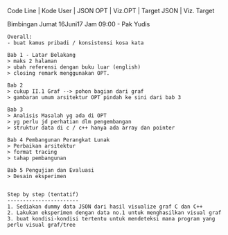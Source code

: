 Code Line | Kode User | JSON OPT | Viz.OPT | Target JSON | Viz. Target


Bimbingan Jumat 16Juni17 Jam 09:00 - Pak Yudis
``````````````````````````````````````````````
Overall:
- buat kamus pribadi / konsistensi kosa kata

Bab 1 - Latar Belakang
> maks 2 halaman
> ubah referensi dengan buku luar (english)
> closing remark menggunakan OPT.

Bab 2
> cukup II.1 Graf --> pohon bagian dari graf
> gambaran umum arsitektur OPT pindah ke sini dari bab 3

Bab 3
> Analisis Masalah yg ada di OPT
> yg perlu jd perhatian dlm pengembangan
> struktur data di c / c++ hanya ada array dan pointer

Bab 4 Pembangunan Perangkat Lunak
> Perbaikan arsitektur
> format tracing
> tahap pembangunan

Bab 5 Pengujian dan Evaluasi
> Desain eksperimen


Step by step (tentatif)
-----------------------
1. Sediakan dummy data JSON dari hasil visualize graf C dan C++
2. Lakukan eksperimen dengan data no.1 untuk menghasilkan visual graf
3. buat kondisi-kondisi tertentu untuk mendeteksi mana program yang perlu visual graf/tree